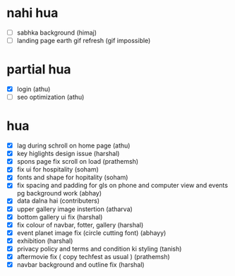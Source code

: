 # nahi hua
- [ ] sabhka background (himaj)
- [ ] landing page earth gif refresh (gif impossible)

# partial hua
- [x] login (athu) 
- [ ] seo optimization (athu)

# hua
- [x] lag during schroll on home page (athu)
- [x] key higlights design issue (harshal)
- [x] spons page fix scroll on load (prathemsh)
- [x] fix ui for hospitality (soham)
- [x] fonts and shape for hopitality (soham)
- [x] fix spacing and padding for gls on phone and computer view and events pg background work (abhay)
- [x] data dalna hai (contributers)
- [x] upper gallery image instertion (atharva)
- [x] bottom gallery ui fix (harshal)
- [x] fix colour of navbar, fotter, gallery (harshal)
- [x] event planet image fix (circle cutting font) (abhayy)
- [x] exhibition (harshal)
- [x] privacy policy and terms and condition ki styling (tanish)
- [x] aftermovie fix ( copy techfest as usual ) (prathemsh)
- [x] navbar background and outline fix (harshal) 
